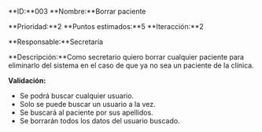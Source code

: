 **ID:**003  **Nombre:**Borrar paciente

**Prioridad:**2 **Puntos estimados:**5 **Iteracción:**2

**Responsable:**Secretaría

**Descripción:**Como secretario quiero borrar cualquier paciente para eliminarlo del sistema en el caso de que ya no sea un paciente de la clínica.

**Validación:**
+  Se podrá buscar cualquier usuario.
+  Solo se puede buscar un usuario a la vez.
+  Se buscará al paciente por sus apellidos.
+  Se borrarán todos los datos del usuario buscado.
